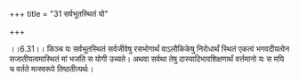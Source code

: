 +++
title = "31 सर्वभूतस्थितं यो"

+++
  
  
।।6.31।। किञ्च यः सर्वभूतस्थितं सर्वजीवेषु रसभोगार्थं वाऽलौकिकेषु
निरोधार्थं स्थितं एकत्वं भगवदीयत्वेन सजातीयत्वमास्थितं मां भजति स योगी
उच्यते। अथवा सर्वथा तेषु दास्यादिभावशिक्षणार्थं वर्त्तमानो यः स मयि च
वर्तते मत्स्वरूपे तिष्ठतीत्यर्थः।  
  

